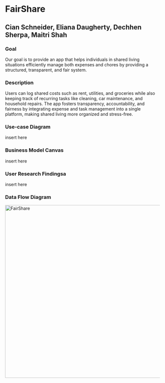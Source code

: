 # FairShare
## Cian Schneider, Eliana Daugherty, Dechhen Sherpa, Maitri Shah

### Goal
Our goal is to provide an app that helps individuals in shared living situations efficiently manage both expenses and chores by providing a structured, transparent, and fair system.

### Description
Users can log shared costs such as rent, utilities, and groceries while also keeping track of recurring tasks like cleaning, car maintenance, and household repairs. The app fosters transparency, accountability, and fairness by integrating expense and task management into a single platform, making shared living more organized and stress-free.

### Use-case Diagram
insert here 

### Business Model Canvas
insert here

### User Research Findingsa
insert here

### Data Flow Diagram

<img width="563" alt="FairShare" src="https://github.com/user-attachments/assets/4b956111-6986-4849-b6a3-dc3e04c0a6f0" />
